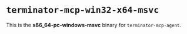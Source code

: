 # `terminator-mcp-win32-x64-msvc`

This is the **x86_64-pc-windows-msvc** binary for `terminator-mcp-agent`.
